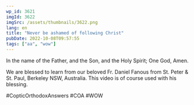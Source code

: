 ```yaml
---
wp_id: 3621
imgId: 3622
imgSrc: /assets/thumbnails/3622.png
lang: en
title: "Never be ashamed of following Christ"
pubDate: 2022-10-08T09:57:55
tags: ["aa", "wow"]
---
```


<!-- page: 6 -->

<p>In the name of the Father, and the Son, and the Holy Spirit; One God, Amen. </p>
<p>We are blessed to learn from our beloved Fr. Daniel Fanous from St. Peter & St. Paul, Berkeley NSW, Australia. This video is of course used with his blessing.</p>
<p>#CopticOrthodoxAnswers​ #COA​ #WOW​</p>
